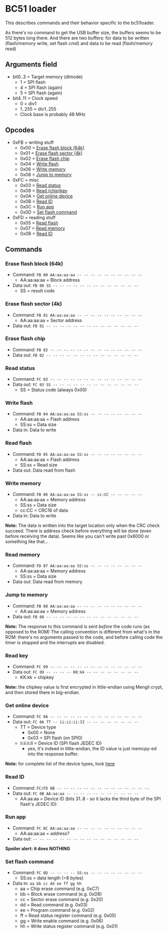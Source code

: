 # BC51 loader

This describes commands and their behavior specific to the bc51loader.

As there's no command to get the USB buffer size, the buffers seems to be 512 bytes long there.
And there are two buffers: for data to be written (flash/memory write, set flash cmd) and data to be read (flash/memory read)

## Arguments field

- bit0..3 = Target memory (dlmode)
  * 1 = SPI flash
  * 4 = SPI flash (again)
  * 5 = SPI flash (again)
- bit4..11 = Clock speed
  * 0 = div1
  * 1..255 = div1..255
  * Clock base is probably 48 MHz

## Opcodes

- 0xFB = writing stuff
  - 0x00 = [Erase flash block (64k)](#erase-flask-block-64k)
  - 0x01 = [Erase flash sector (4k)](#erase-flash-sector-4k)
  - 0x02 = [Erase flash chip](#erase-flash-chip)
  - 0x04 = [Write flash](#write-flash)
  - 0x06 = [Write memory](#write-memory)
  - 0x08 = [Jump to memory](#jump-to-memory)
- 0xFC = misc
  - 0x03 = [Read status](#read-status)
  - 0x09 = [Read (chip)key](#read-key)
  - 0x0A = [Get online device](#get-online-device)
  - 0x0B = [Read ID](#read-id)
  - 0x0C = [Run app](#run-app)
  - 0x0D = [Set flash command](#set-flash-command)
- 0xFD = reading stuff
  - 0x05 = [Read flash](#read-flash)
  - 0x07 = [Read memory](#read-memory)
  - 0x0B = [Read ID](#read-id)

## Commands

### Erase flash block (64k)

- Command: `FB 00 AA:aa:aa:aa -- -- -- -- -- -- -- -- -- --`
  * AA:aa:aa:aa = Block address
- Data out: `FB 00 SS -- -- -- -- -- -- -- -- -- -- -- -- --`
  * SS = result code

### Erase flash sector (4k)

- Command: `FB 01 AA:aa:aa:aa -- -- -- -- -- -- -- -- -- --`
  * AA:aa:aa:aa = Sector address
- Data out: `FB 01 -- -- -- -- -- -- -- -- -- -- -- -- -- --`

### Erase flash chip

- Command: `FB 02 -- -- -- -- -- -- -- -- -- -- -- -- -- --`
- Data out: `FB 02 -- -- -- -- -- -- -- -- -- -- -- -- -- --`

### Read status

- Command: `FC 03 -- -- -- -- -- -- -- -- -- -- -- -- -- --`
- Data out: `FC 03 SS -- -- -- -- -- -- -- -- -- -- -- -- --`
  * SS = Status code (always 0x00)

### Write flash

- Command: `FB 04 AA:aa:aa:aa SS:ss -- -- -- -- -- -- -- --`
  * AA:aa:aa:aa = Flash address
  * SS:ss = Data size
- Data in: Data to write

### Read flash

- Command: `FD 05 AA:aa:aa:aa SS:ss -- -- -- -- -- -- -- --`
  * AA:aa:aa:aa = Flash address
  * SS:ss = Read size
- Data out: Data read from flash

### Write memory

- Command: `FB 06 AA:aa:aa:aa SS:ss -- cc:CC -- -- -- -- --`
  * AA:aa:aa:aa = Memory address
  * SS:ss = Data size
  * cc:CC = CRC16 of data
- Data in: Data to write

**Note:** The data is written into the target location only when the CRC check succeed.
There is address check before everything will be done (even before receiving the data).
Seems like you can't write past 0x6000 or something like that...

### Read memory

- Command: `FD 07 AA:aa:aa:aa SS:ss -- -- -- -- -- -- -- --`
  * AA:aa:aa:aa = Memory address
  * SS:ss = Data size
- Data out: Data read from memory

### Jump to memory

- Command: `FB 08 AA:aa:aa:aa -- -- -- -- -- -- -- -- -- --`
  * AA:aa:aa:aa = Memory address
- Data out: `FB 08 -- -- -- -- -- -- -- -- -- -- -- -- -- --`

**Note:** The response to this command is sent *before* the code runs (as opposed to the ROM)
The calling convention is different from what's in the ROM: there's no arguments passed to the code,
and before calling code the timer is stopped and the interrupts are disabled.

### Read key

- Command: `FC 09 -- -- -- -- -- -- -- -- -- -- -- -- -- --`
- Data out: `FC 09 -- -- -- -- KK:kk -- -- -- -- -- -- -- --`
  * KK:kk = chipkey

**Note:** the chipkey value is first encrypted in little-endian using Mengli crypt,
and then stored there in big-endian.

### Get online device

- Command: `FC 0A -- -- -- -- -- -- -- -- -- -- -- -- -- --`
- Data out: `FC 0A TT -- ii:ii:ii:II -- -- -- -- -- -- -- --`
  * TT = Device type
    * 0x00 = None
    * 0x03 = SPI flash (on SPI0)
  * ii:ii:ii:II = Device ID (SPI flash JEDEC ID)
    * yes, it's indeed in little-endian, the ID value is just memcpy-ed into the response buffer.

**Note:** for complete list of the device types, look [here](usb-protocol.md#get-online-device)

### Read ID

- Command: `FC/FD 0B -- -- -- -- -- -- -- -- -- -- -- -- -- --`
- Data out: `FC 0B AA:aa:aa -- -- -- -- -- -- -- -- -- -- --`
  * AA:aa:aa = Device ID (bits 31..8 - so it lacks the third byte of the SPI flash's JEDEC ID)

### Run app

- Command: `FC 0C AA:aa:aa:aa -- -- -- -- -- -- -- -- -- --`
  * AA:aa:aa:aa = address?
- Data out: `-- -- -- -- -- -- -- -- -- -- -- -- -- -- -- --`

**Spoiler alert: it does NOTHING**

### Set flash command

- Command: `FC 0D -- -- -- -- SS:ss -- -- -- -- -- -- -- --`
  * SS:ss = data length (=8 bytes)
- Data in: `aa bb cc dd ee ff gg hh`
  * aa = Chip erase command (e.g. 0xC7)
  * bb = Block erase command (e.g. 0xD8)
  * cc = Sector erase command (e.g. 0x20)
  * dd = Read command (e.g. 0x03)
  * ee = Program command (e.g. 0x02)
  * ff = Read status register command (e.g. 0x05)
  * gg = Write enable command (e.g. 0x06)
  * hh = Write status register command (e.g. 0x01)

